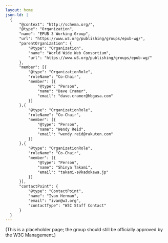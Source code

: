 ```yaml
---
layout: home
json-ld: |
  {
      "@context": "http://schema.org/",
      "@type": "Organization",
      "name": "EPUB 3 Working Group",
      "url": "https://www.w3.org/publishing/groups/epub-wg/",
      "parentOrganization": {
          "@type": "Organization",
          "name": "World Wide Web Consortium",
          "url": "https://www.w3.org/publishing/groups/epub-wg/"
      },
      "member": [{
          "@type": "OrganizationRole",
          "roleName": "Co-Chair",
          "member": [{
              "@type": "Person",
              "name": "Dave Cramer",
              "email": "dave.cramer@hbgusa.com"
          }]
      },{
          "@type": "OrganizationRole",
          "roleName": "Co-Chair",
          "member": [{
              "@type": "Person",
              "name": "Wendy Reid",
              "email": "wendy.reid@rakuten.com"
          }]
      },{
          "@type": "OrganizationRole",
          "roleName": "Co-Chair",
          "member": [{
              "@type": "Person",
              "name": "Shinya Takami",
              "email": "takami-s@kadokawa.jp"
          }]
      }],
      "contactPoint": {
          "@type": "ContactPoint",
          "name": "Ivan Herman",
          "email": "ivan@w3.org",
          "contactType": "W3C Staff Contact"
      }
  }
---
```


(This is a placeholder page; the group should still be officially approved by the W3C Management.)
